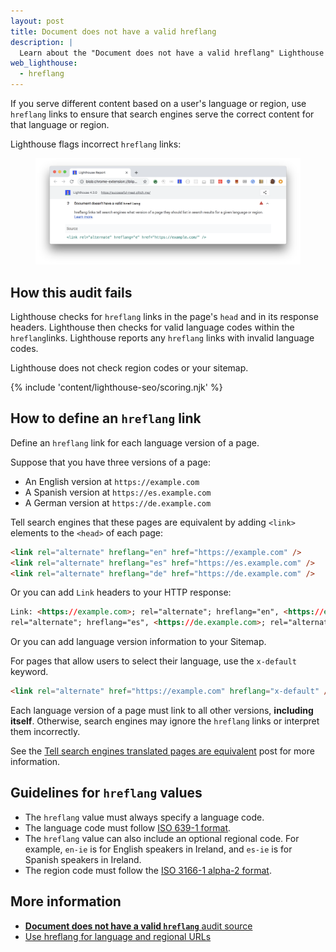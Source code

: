 ```yaml
---
layout: post
title: Document does not have a valid hreflang
description: |
  Learn about the "Document does not have a valid hreflang" Lighthouse audit.
web_lighthouse:
  - hreflang
---
```


If you serve different content based on a user's language or region,
use `hreflang` links to ensure that search engines serve the correct content
for that language or region.

Lighthouse flags incorrect `hreflang` links:

<figure class="w-figure">
  <img class="w-screenshot w-screenshot--filled" src="hreflang.png" alt="Lighthouse audit showing incorrect hreflang links">
</figure>

## How this audit fails

Lighthouse checks for `hreflang` links
in the page's `head` and in its response headers.
Lighthouse then checks for valid language codes within the `hreflang`links.
Lighthouse reports any `hreflang` links with invalid language codes.

Lighthouse does not check region codes or your sitemap.

{% include 'content/lighthouse-seo/scoring.njk' %}

## How to define an `hreflang` link

Define an `hreflang` link for each language version of a page.

Suppose that you have three versions of a page:

- An English version at `https://example.com`
- A Spanish version at `https://es.example.com`
- A German version at `https://de.example.com`

Tell search engines that these pages are equivalent
by adding `<link>` elements to the `<head>` of each page:

```html
<link rel="alternate" hreflang="en" href="https://example.com" />
<link rel="alternate" hreflang="es" href="https://es.example.com" />
<link rel="alternate" hreflang="de" href="https://de.example.com" />
```

Or you can add `Link` headers to your HTTP response:

```html
Link: <https://example.com>; rel="alternate"; hreflang="en", <https://es.example.com>;
rel="alternate"; hreflang="es", <https://de.example.com>; rel="alternate"; hreflang="de"
```

Or you can add language version information to your Sitemap.

For pages that allow users to select their language,
use the `x-default` keyword.

```html
<link rel="alternate" href="https://example.com" hreflang="x-default" />
```

Each language version of a page must link to all other versions,
**including itself**. Otherwise, search engines may ignore the `hreflang` links
or interpret them incorrectly.

See the [Tell search engines translated pages are equivalent](/tell-search-translated-pages-equal)
post for more information.

## Guidelines for `hreflang` values

- The `hreflang` value must always specify a language code.
- The language code must follow
[ISO 639-1 format](https://wikipedia.org/wiki/List_of_ISO_639-1_codes).
- The `hreflang` value can also include an optional regional code.
For example, `en-ie` is for English speakers in Ireland,
and `es-ie` is for Spanish speakers in Ireland.
- The region code must follow the
[ISO 3166-1 alpha-2 format](https://wikipedia.org/wiki/ISO_3166-1_alpha-2).

## More information

- [**Document does not have a valid `hreflang`** audit source](https://github.com/GoogleChrome/lighthouse/blob/master/lighthouse-core/audits/seo/hreflang.js)
- [Use hreflang for language and regional URLs](https://support.google.com/webmasters/answer/189077)
